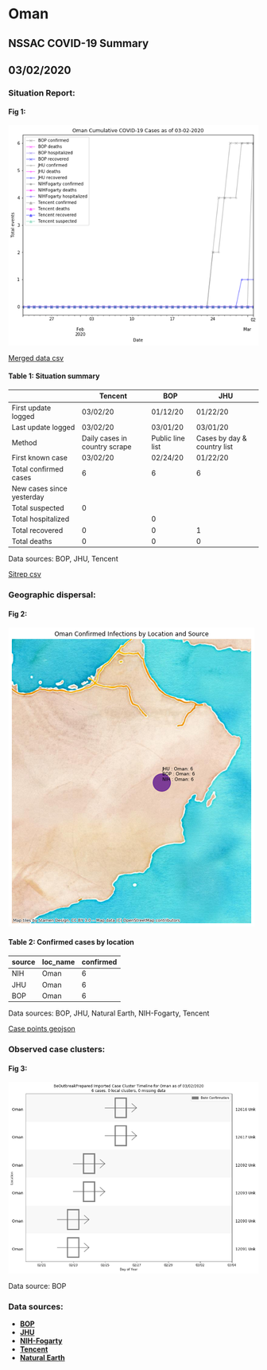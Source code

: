 # Oman
## NSSAC COVID-19 Summary
## 03/02/2020



### Situation Report:
#### Fig 1:
![Oman cases](../merged_histories/Oman_merged_histories.png)

[Merged data csv](https://github.com/SchlittDataSci/SchlittDataSci.github.io/blob/master/data/tables/Oman_merged_daily.csv)

#### Table 1: Situation summary


|                           | Tencent                       | BOP              | JHU                         |
|---------------------------|-------------------------------|------------------|-----------------------------|
| First update logged       | 03/02/20                      | 01/12/20         | 01/22/20                    |
| Last update logged        | 03/02/20                      | 03/01/20         | 03/01/20                    |
| Method                    | Daily cases in country scrape | Public line list | Cases by day & country list |
| First known case          | 03/02/20                      | 02/24/20         | 01/22/20                    |
| Total confirmed cases     | 6                             | 6                | 6                           |
| New cases since yesterday |                               |                  |                             |
| Total suspected           | 0                             |                  |                             |
| Total hospitalized        |                               | 0                |                             |
| Total recovered           | 0                             | 0                | 1                           |
| Total deaths              | 0                             | 0                | 0                           |

Data sources: BOP, JHU, Tencent


[Sitrep csv](https://github.com/SchlittDataSci/SchlittDataSci.github.io/blob/master/data/tables/Oman_sitrep.csv)

### Geographic dispersal:
#### Fig 2:
![Oman mapped](../case_locs/Oman_case_locs.png)

#### Table 2: Confirmed cases by location


| source   | loc_name   |   confirmed |
|----------|------------|-------------|
| NIH      | Oman       |           6 |
| JHU      | Oman       |           6 |
| BOP      | Oman       |           6 |

Data sources: BOP, JHU, Natural Earth, NIH-Fogarty, Tencent


[Case points geojson](https://github.com/SchlittDataSci/SchlittDataSci.github.io/blob/master/data/shapes/Oman_case_locs.geojson)

### Observed case clusters:
#### Fig 3:
![Oman cases](../cluster_analysis/Oman_imported_cases_BOP.png)



Data source: BOP


### Data sources:
* **[BOP](https://github.com/beoutbreakprepared/nCoV2019)**
* **[JHU](https://github.com/CSSEGISandData/COVID-19)** 
* **[NIH-Fogarty](https://docs.google.com/spreadsheets/d/1jS24DjSPVWa4iuxuD4OAXrE3QeI8c9BC1hSlqr-NMiU/edit#gid=1187587451)** 
* **[Tencent](https://news.qq.com/zt2020/page/feiyan.htm)**
* **[Natural Earth](https://www.naturalearthdata.com/forums/forum/natural-earth-map-data/cultural-vectors/admin-1-states-provinces-and-their-boundaries/)**

<!-- Global site tag (gtag.js) - Google Analytics -->
<script async src="https://www.googletagmanager.com/gtag/js?id=UA-158816269-1"></script>
<script>
  window.dataLayer = window.dataLayer || [];
  function gtag(){dataLayer.push(arguments);}
  gtag('js', new Date());

  gtag('config', 'UA-158816269-1');
</script>